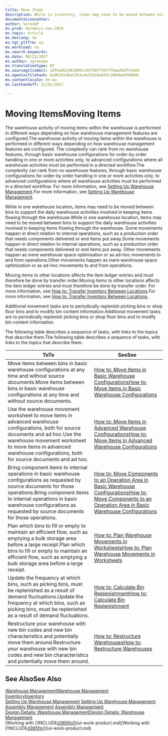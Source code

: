 ```yaml
---
title: Move Items
description: While in inventory, items may need to be moved between bins to support the daily warehouse activities involved in keeping items flowing through the warehouse. Some movements happen in direct relation to internal operations, such as a production order that needs components delivered or end items put away. Other movements happen as mere warehouse space optimisation or as ad-hoc movements to and from operations.
documentationcenter: 
author: SorenGP
ms.prod: dynamics-nav-2018
ms.topic: article
ms.devlang: na
ms.tgt_pltfrm: na
ms.workload: na
ms.search.keywords: 
ms.date: 08/22/2017
ms.author: sgroespe
ms.translationtype: HT
ms.sourcegitcommit: 1dfba8b14019991c95f40ffd5f7fbaed5df414eb
ms.openlocfilehash: 6a962914ba13b3c4e57b1be655c1066b44f0d60c
ms.contentlocale: en-au
ms.lasthandoff: 12/01/2017

---
```

# <a name="moving-items"></a><span data-ttu-id="c15a1-105">Moving Items</span><span class="sxs-lookup"><span data-stu-id="c15a1-105">Moving Items</span></span>
<span data-ttu-id="c15a1-106">The warehouse activity of moving items within the warehouse is performed in different ways depending on how warehouse management features are configured.</span><span class="sxs-lookup"><span data-stu-id="c15a1-106">The warehouse activity of moving items within the warehouse is performed in different ways depending on how warehouse management features are configured.</span></span> <span data-ttu-id="c15a1-107">The complexity can rank from no warehouse features, through basic warehouse configurations for order-by order handling in one or more activities only, to advanced configurations where all warehouse activities must be performed in a directed workflow.</span><span class="sxs-lookup"><span data-stu-id="c15a1-107">The complexity can rank from no warehouse features, through basic warehouse configurations for order-by order handling in one or more activities only, to advanced configurations where all warehouse activities must be performed in a directed workflow.</span></span> <span data-ttu-id="c15a1-108">For more information, see [Setting Up Warehouse Management](warehouse-setup-warehouse.md).</span><span class="sxs-lookup"><span data-stu-id="c15a1-108">For more information, see [Setting Up Warehouse Management](warehouse-setup-warehouse.md).</span></span>

<span data-ttu-id="c15a1-109">While in one warehouse location, items may need to be moved between bins to support the daily warehouse activities involved in keeping items flowing through the warehouse.</span><span class="sxs-lookup"><span data-stu-id="c15a1-109">While in one warehouse location, items may need to be moved between bins to support the daily warehouse activities involved in keeping items flowing through the warehouse.</span></span> <span data-ttu-id="c15a1-110">Some movements happen in direct relation to internal operations, such as a production order that needs components delivered or end items put away.</span><span class="sxs-lookup"><span data-stu-id="c15a1-110">Some movements happen in direct relation to internal operations, such as a production order that needs components delivered or end items put away.</span></span> <span data-ttu-id="c15a1-111">Other movements happen as mere warehouse space optimisation or as ad-hoc movements to and from operations.</span><span class="sxs-lookup"><span data-stu-id="c15a1-111">Other movements happen as mere warehouse space optimization or as ad-hoc movements to and from operations.</span></span>

<span data-ttu-id="c15a1-112">Moving items to other locations affects the item ledger entries and must therefore be done by transfer order.</span><span class="sxs-lookup"><span data-stu-id="c15a1-112">Moving items to other locations affects the item ledger entries and must therefore be done by transfer order.</span></span> <span data-ttu-id="c15a1-113">For more information, see [How to: Transfer Inventory Between Locations](inventory-how-transfer-between-locations.md).</span><span class="sxs-lookup"><span data-stu-id="c15a1-113">For more information, see [How to: Transfer Inventory Between Locations](inventory-how-transfer-between-locations.md).</span></span>  

<span data-ttu-id="c15a1-114">Additional movement tasks are to periodically replenish picking bins or shop floor bins and to modify bin content information.</span><span class="sxs-lookup"><span data-stu-id="c15a1-114">Additional movement tasks are to periodically replenish picking bins or shop floor bins and to modify bin content information.</span></span>  

 <span data-ttu-id="c15a1-115">The following table describes a sequence of tasks, with links to the topics that describe them.</span><span class="sxs-lookup"><span data-stu-id="c15a1-115">The following table describes a sequence of tasks, with links to the topics that describe them.</span></span>   

|<span data-ttu-id="c15a1-116">**To**</span><span class="sxs-lookup"><span data-stu-id="c15a1-116">**To**</span></span>|<span data-ttu-id="c15a1-117">**See**</span><span class="sxs-lookup"><span data-stu-id="c15a1-117">**See**</span></span>|  
|------------|-------------|  
|<span data-ttu-id="c15a1-118">Move items between bins in basic warehouse configurations at any time and without source documents.</span><span class="sxs-lookup"><span data-stu-id="c15a1-118">Move items between bins in basic warehouse configurations at any time and without source documents.</span></span>|[<span data-ttu-id="c15a1-119">How to: Move Items in Basic Warehouse Configurations</span><span class="sxs-lookup"><span data-stu-id="c15a1-119">How to: Move Items in Basic Warehouse Configurations</span></span>](warehouse-how-to-move-items-ad-hoc-in-basic-warehousing.md)|
|<span data-ttu-id="c15a1-120">Use the warehouse movement worksheet to move items in advanced warehouse configurations, both for source documents and ad hoc.</span><span class="sxs-lookup"><span data-stu-id="c15a1-120">Use the warehouse movement worksheet to move items in advanced warehouse configurations, both for source documents and ad hoc.</span></span>|[<span data-ttu-id="c15a1-121">How to: Move Items in Advanced Warehouse Configurations</span><span class="sxs-lookup"><span data-stu-id="c15a1-121">How to: Move Items in Advanced Warehouse Configurations</span></span>](warehouse-how-to-move-items-in-advanced-warehousing.md)|  
|<span data-ttu-id="c15a1-122">Bring component items to internal operations in basic warehouse configurations as requested by source documents for those operations.</span><span class="sxs-lookup"><span data-stu-id="c15a1-122">Bring component items to internal operations in basic warehouse configurations as requested by source documents for those operations.</span></span>|[<span data-ttu-id="c15a1-123">How to: Move Components to an Operation Area in Basic Warehouse Configurations</span><span class="sxs-lookup"><span data-stu-id="c15a1-123">How to: Move Components to an Operation Area in Basic Warehouse Configurations</span></span>](warehouse-how-to-move-components-to-an-operation-area-in-basic-warehousing.md)|
|<span data-ttu-id="c15a1-124">Plan which bins to fill or empty to maintain an efficient flow, such as emptying a bulk storage area before a large receipt.</span><span class="sxs-lookup"><span data-stu-id="c15a1-124">Plan which bins to fill or empty to maintain an efficient flow, such as emptying a bulk storage area before a large receipt.</span></span>|[<span data-ttu-id="c15a1-125">How to: Plan Warehouse Movements in Worksheets</span><span class="sxs-lookup"><span data-stu-id="c15a1-125">How to: Plan Warehouse Movements in Worksheets</span></span>](warehouse-how-to-plan-warehouse-movements-in-worksheets.md)|
|<span data-ttu-id="c15a1-126">Update the frequency at which bins, such as picking bins, must be replenished as a result of demand fluctuations.</span><span class="sxs-lookup"><span data-stu-id="c15a1-126">Update the frequency at which bins, such as picking bins, must be replenished as a result of demand fluctuations.</span></span>|[<span data-ttu-id="c15a1-127">How to: Calculate Bin Replenishment</span><span class="sxs-lookup"><span data-stu-id="c15a1-127">How to: Calculate Bin Replenishment</span></span>](warehouse-how-to-calculate-bin-replenishment.md)|
|<span data-ttu-id="c15a1-128">Restructure your warehouse with new bin codes and new bin characteristics and potentially move them around.</span><span class="sxs-lookup"><span data-stu-id="c15a1-128">Restructure your warehouse with new bin codes and new bin characteristics and potentially move them around.</span></span>|[<span data-ttu-id="c15a1-129">How to: Restructure Warehouses</span><span class="sxs-lookup"><span data-stu-id="c15a1-129">How to: Restructure Warehouses</span></span>](warehouse-how-to-restructure-warehouses.md)|  

## <a name="see-also"></a><span data-ttu-id="c15a1-130">See Also</span><span class="sxs-lookup"><span data-stu-id="c15a1-130">See Also</span></span>  
[<span data-ttu-id="c15a1-131">Warehouse Management</span><span class="sxs-lookup"><span data-stu-id="c15a1-131">Warehouse Management</span></span>](warehouse-manage-warehouse.md)  
[<span data-ttu-id="c15a1-132">Inventory</span><span class="sxs-lookup"><span data-stu-id="c15a1-132">Inventory</span></span>](inventory-manage-inventory.md)  
<span data-ttu-id="c15a1-133">[Setting Up Warehouse Management](warehouse-setup-warehouse.md)   </span><span class="sxs-lookup"><span data-stu-id="c15a1-133">[Setting Up Warehouse Management](warehouse-setup-warehouse.md)   </span></span>  
<span data-ttu-id="c15a1-134">[Assembly Management](assembly-assemble-items.md)  </span><span class="sxs-lookup"><span data-stu-id="c15a1-134">[Assembly Management](assembly-assemble-items.md)  </span></span>  
[<span data-ttu-id="c15a1-135">Design Details: Warehouse Management</span><span class="sxs-lookup"><span data-stu-id="c15a1-135">Design Details: Warehouse Management</span></span>](design-details-warehouse-management.md)  
<span data-ttu-id="c15a1-136">[Working with [!INCLUDE[d365fin](includes/d365fin_md.md)]](ui-work-product.md)</span><span class="sxs-lookup"><span data-stu-id="c15a1-136">[Working with [!INCLUDE[d365fin](includes/d365fin_md.md)]](ui-work-product.md)</span></span>

